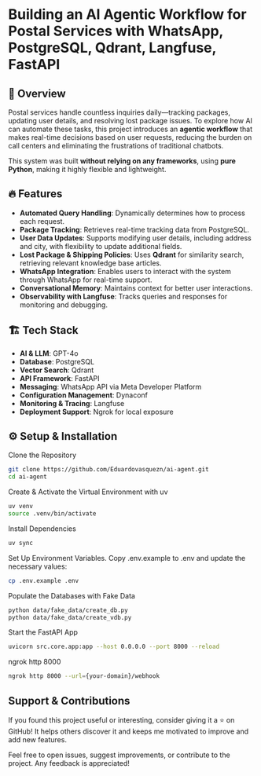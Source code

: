 # Building an AI Agentic Workflow for Postal Services with WhatsApp, PostgreSQL, Qdrant, Langfuse, FastAPI

## 📌 Overview
Postal services handle countless inquiries daily—tracking packages, updating user details, and resolving lost package issues. To explore how AI can automate these tasks, this project introduces an **agentic workflow** that makes real-time decisions based on user requests, reducing the burden on call centers and eliminating the frustrations of traditional chatbots.

This system was built **without relying on any frameworks**, using **pure Python**, making it highly flexible and lightweight.

## 🔥 Features
- **Automated Query Handling**: Dynamically determines how to process each request.
- **Package Tracking**: Retrieves real-time tracking data from PostgreSQL.
- **User Data Updates**: Supports modifying user details, including address and city, with flexibility to update additional fields.
- **Lost Package & Shipping Policies**: Uses **Qdrant** for similarity search, retrieving relevant knowledge base articles.
- **WhatsApp Integration**: Enables users to interact with the system through WhatsApp for real-time support.
- **Conversational Memory**: Maintains context for better user interactions.
- **Observability with Langfuse**: Tracks queries and responses for monitoring and debugging.

## 🏗️ Tech Stack
- **AI & LLM**: GPT-4o
- **Database**: PostgreSQL
- **Vector Search**: Qdrant
- **API Framework**: FastAPI
- **Messaging**: WhatsApp API via Meta Developer Platform
- **Configuration Management**: Dynaconf
- **Monitoring & Tracing**: Langfuse
- **Deployment Support**: Ngrok for local exposure

## ⚙️ Setup & Installation

Clone the Repository
```bash
git clone https://github.com/Eduardovasquezn/ai-agent.git
cd ai-agent
```

Create & Activate the Virtual Environment with uv
```bash
uv venv
source .venv/bin/activate
```

Install Dependencies
```bash
uv sync
```

Set Up Environment Variables.
Copy .env.example to .env and update the necessary values:
```bash
cp .env.example .env
```

Populate the Databases with Fake Data
```bash
python data/fake_data/create_db.py
python data/fake_data/create_vdb.py
```

Start the FastAPI App
```bash
uvicorn src.core.app:app --host 0.0.0.0 --port 8000 --reload
```

ngrok http 8000
```bash
ngrok http 8000 --url={your-domain}/webhook
```

## Support & Contributions

If you found this project useful or interesting, consider giving it a ⭐ on GitHub! It helps others discover it and keeps me motivated to improve and add new features.

Feel free to open issues, suggest improvements, or contribute to the project. Any feedback is appreciated!
